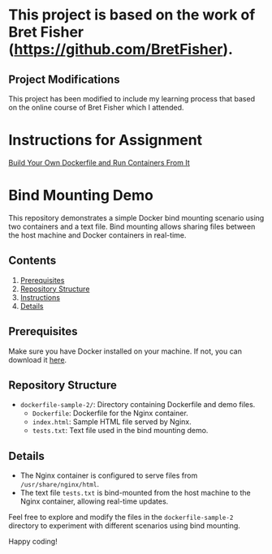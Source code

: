 # This project is based on the work of Bret Fisher (https://github.com/BretFisher).

## Project Modifications

This project has been modified to include my learning process that based on the online course of Bret Fisher which I attended.

# Instructions for Assignment

[Build Your Own Dockerfile and Run Containers From It](https://www.udemy.com/course/docker-mastery/learn/lecture/6806638)

# Bind Mounting Demo

This repository demonstrates a simple Docker bind mounting scenario using two containers and a text file.
Bind mounting allows sharing files between the host machine and Docker containers in real-time.

## Contents

1. [Prerequisites](#prerequisites)
2. [Repository Structure](#repository-structure)
3. [Instructions](#instructions)
4. [Details](#details)

## Prerequisites

Make sure you have Docker installed on your machine. If not, you can download it [here](https://www.docker.com/get-started).

## Repository Structure

- `dockerfile-sample-2/`: Directory containing Dockerfile and demo files.
  - `Dockerfile`: Dockerfile for the Nginx container.
  - `index.html`: Sample HTML file served by Nginx.
  - `tests.txt`: Text file used in the bind mounting demo.

## Details

- The Nginx container is configured to serve files from `/usr/share/nginx/html`.
- The text file `tests.txt` is bind-mounted from the host machine to the Nginx container, allowing real-time updates.

Feel free to explore and modify the files in the `dockerfile-sample-2` directory to experiment with different scenarios using bind mounting.

Happy coding!
